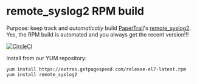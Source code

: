 # remote_syslog2 RPM build

Purpose: keep track and *automatically* build [PaperTrail](https://www.getpagespeed.com/recommends/papertrail)'s [remote_syslog2](https://github.com/papertrail/remote_syslog2).
Yes, the RPM build is automated and you always get the recent version!!!

[![CircleCI](https://circleci.com/gh/GetPageSpeed/remote-syslog2-rpm.svg?style=svg)](https://circleci.com/gh/GetPageSpeed/remote-syslog2-rpm)

Install from our YUM repository:

    yum install https://extras.getpagespeed.com/release-el7-latest.rpm
    yum install remote_syslog2
